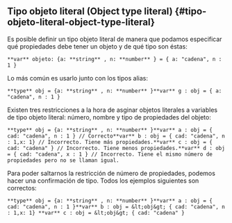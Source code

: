 ## Tipo objeto literal (Object type literal) {#tipo-objeto-literal-object-type-literal}

Es posible definir un tipo objeto literal de manera que podamos especificar qué propiedades debe tener un objeto y de qué tipo son éstas:

```**var** objeto: {a: **string** , n: **number** } = { a: "cadena", n : 1 }```

Lo más común es usarlo junto con los tipos alias:

```**type** obj = {a: **string** , n: **number** }**var** g : obj = { a: "cadena", n : 1 }```

Existen tres restricciones a la hora de asginar objetos literales a variables de tipo objeto literal: número, nombre y tipo de propiedades del objeto:

```**type** obj = {a: **string** , n: **number** }**var** a : obj = { cad: "cadena", n : 1 } // Correcto**var** b : obj = { cad: "cadena", n : 1,x: 1} // Incorrecto. Tiene más propiedades.**var** c : obj = { cad: "cadena" } // Incorrecto. Tiene menos propiedades.**var** d : obj = { cad: "cadena", x : 1 } // Incorrecto. Tiene el mismo número de propiedades pero no se llaman igual.```

Para poder saltarnos la restricción de número de propiedades, podemos hacer una confirmación de tipo. Todos los ejemplos siguientes son correctos:

```**type** obj = {a: **string** , n: **number** }**var** a : obj = { cad: "cadena", n : 1 }**var** b : obj = &lt;obj&gt; { cad: "cadena", n : 1,x: 1} **var** c : obj = &lt;obj&gt; { cad: "cadena" }```